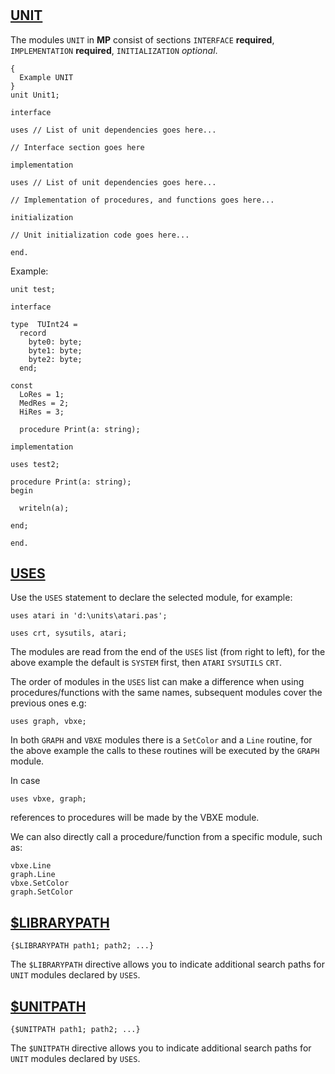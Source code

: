 #

## [UNIT](https://www.freepascal.org/docs-html/ref/refse111.html#x224-24600016.2)

The modules `UNIT` in **MP** consist of sections `INTERFACE` **required**, `IMPLEMENTATION` **required**, `INITIALIZATION` *optional*.

```delphi
{
  Example UNIT
}
unit Unit1;

interface

uses // List of unit dependencies goes here...
     
// Interface section goes here

implementation

uses // List of unit dependencies goes here...

// Implementation of procedures, and functions goes here...

initialization

// Unit initialization code goes here...

end.
```

Example:
```delphi
unit test;

interface

type  TUInt24 =
  record
    byte0: byte;
    byte1: byte;
    byte2: byte;
  end;

const
  LoRes = 1;
  MedRes = 2;
  HiRes = 3;

  procedure Print(a: string);

implementation

uses test2;

procedure Print(a: string);
begin

  writeln(a);

end;

end.
```

## [USES](https://wiki.freepascal.org/Uses)

Use the `USES` statement to declare the selected module, for example:

    uses atari in 'd:\units\atari.pas';

    uses crt, sysutils, atari;

The modules are read from the end of the `USES` list (from right to left), for the above example the default is `SYSTEM` first, then `ATARI` `SYSUTILS` `CRT`.

The order of modules in the `USES` list can make a difference when using procedures/functions with the same names, subsequent modules cover the previous ones e.g:

    uses graph, vbxe;

In both `GRAPH` and `VBXE` modules there is a `SetColor` and a `Line` routine, for the above example the calls to these routines will be executed by the `GRAPH` module.

In case

    uses vbxe, graph;

references to procedures will be made by the VBXE module.

We can also directly call a procedure/function from a specific module, such as:

    vbxe.Line
    graph.Line
    vbxe.SetColor
    graph.SetColor


## [$LIBRARYPATH](https://www.freepascal.org/docs-html/prog/progsu99.html)

```delphi
{$LIBRARYPATH path1; path2; ...}
```
The `$LIBRARYPATH` directive allows you to indicate additional search paths for `UNIT` modules declared by `USES`.

## [$UNITPATH](https://www.freepascal.org/docs-html/prog/progsu119.html)

```delphi
{$UNITPATH path1; path2; ...}
```
The `$UNITPATH` directive allows you to indicate additional search paths for `UNIT` modules declared by `USES`.

